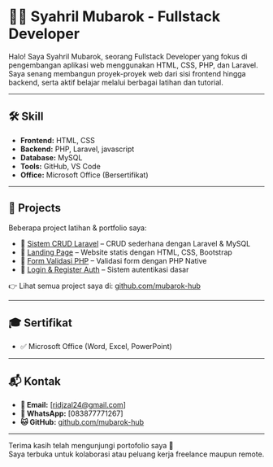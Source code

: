 # 👨‍💻 Syahril Mubarok - Fullstack Developer

Halo! Saya Syahril Mubarok, seorang Fullstack Developer yang fokus di pengembangan aplikasi web menggunakan HTML, CSS, PHP, dan Laravel. Saya senang membangun proyek-proyek web dari sisi frontend hingga backend, serta aktif belajar melalui berbagai latihan dan tutorial.

---

## 🛠️ Skill
- **Frontend:** HTML, CSS
- **Backend:** PHP, Laravel, javascript
- **Database:** MySQL
- **Tools:** GitHub, VS Code
- **Office:** Microsoft Office (Bersertifikat)

---

## 📂 Projects
Beberapa project latihan & portfolio saya:

- 🔹 [Sistem CRUD Laravel](https://github.com/mubarok-hub/sistem_crud) – CRUD sederhana dengan Laravel & MySQL  
- 🔹 [Landing Page](https://github.com/mubarok-hub/landing-page) – Website statis dengan HTML, CSS, Bootstrap  
- 🔹 [Form Validasi PHP](https://github.com/mubarok-hub/form-validasi) – Validasi form dengan PHP Native  
- 🔹 [Login & Register Auth](https://github.com/mubarok-hub/login-register) – Sistem autentikasi dasar  

👉 Lihat semua project saya di: [github.com/mubarok-hub](https://github.com/mubarok-hub)

---

## 🎓 Sertifikat
- ✅ Microsoft Office (Word, Excel, PowerPoint)

---

## 📬 Kontak
- **📧 Email:** [ridjzal24@gmail.com]
- **📱 WhatsApp:** [083877771267]
- **🐱 GitHub:** [github.com/mubarok-hub](https://github.com/mubarok-hub)

---

Terima kasih telah mengunjungi portofolio saya 🙌  
Saya terbuka untuk kolaborasi atau peluang kerja freelance maupun remote.
